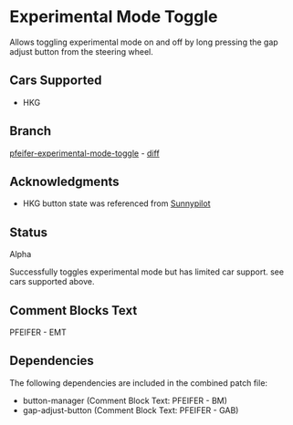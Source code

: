 # Experimental Mode Toggle
Allows toggling experimental mode on and off by long pressing the gap adjust
button from the steering wheel.

## Cars Supported
* HKG

## Branch
[pfeifer-experimental-mode-toggle](https://github.com/pfeiferj/openpilot/tree/pfeifer-experimental-mode-toggle)
\-
[diff](https://github.com/commaai/openpilot/compare/master...pfeiferj:openpilot:pfeifer-experimental-mode-toggle)


## Acknowledgments
* HKG button state was referenced from
  [Sunnypilot](https://github.com/sunnyhaibin/sunnypilot)

## Status
Alpha

Successfully toggles experimental mode but has limited car support. see cars
supported above.

## Comment Blocks Text
PFEIFER - EMT

## Dependencies
The following dependencies are included in the combined patch file:
* button-manager (Comment Block Text: PFEIFER - BM)
* gap-adjust-button (Comment Block Text: PFEIFER - GAB)
